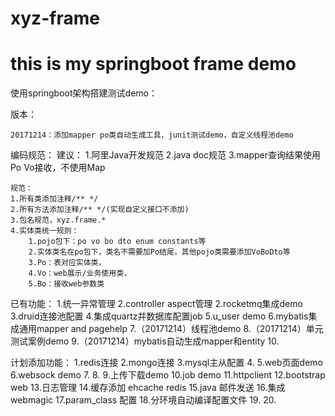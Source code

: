 # xyz-frame
# this is my springboot frame demo

使用springboot架构搭建测试demo：

版本：

	20171214：添加mapper po类自动生成工具，junit测试demo，自定义线程池demo
	
编码规范：
	建议：
	1.阿里Java开发规范
	2.java doc规范
	3.mapper查询结果使用Po Vo接收，不使用Map
	
	规范：
	1.所有类添加注释/** */
	2.所有方法添加注释/** */(实现自定义接口不添加)
	3.包名规范，xyz.frame.*
	4.实体类统一规则：
		1.pojo包下：po vo bo dto enum constants等
		2.实体类名在po包下，类名不需要加Po结尾，其他pojo类需要添加VoBoDto等
		3.Po：表对应实体类，
		4.Vo：web展示/业务使用类，
		5.Bo：接收web参数类

已有功能：
1.统一异常管理
2.controller aspect管理
2.rocketmq集成demo
3.druid连接池配置
4.集成quartz并数据库配置job
5.u_user demo
6.mybatis集成通用mapper and pagehelp
7.（20171214）线程池demo
8.（20171214）单元测试案例demo
9.（20171214）mybatis自动生成mapper和entity
10.

计划添加功能：
1.redis连接
2.mongo连接
3.mysql主从配置
4.
5.web页面demo
6.websock demo
7.
8.
9.上传下载demo
10.job demo
11.httpclient
12.bootstrap web
13.日志管理
14.缓存添加 ehcache redis
15.java 邮件发送
16.集成webmagic
17.param_class 配置
18.分环境自动编译配置文件
19.
20.
